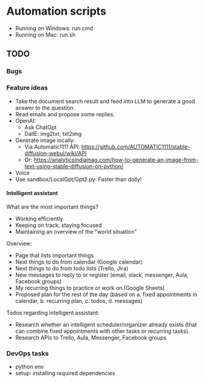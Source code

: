 # Automation scripts

* Running on Windows: run.cmd
* Running on Mac: run.sh


## TODO

### Bugs

### Feature ideas

- Take the document search result and feed into LLM to generate a good answer to the question.
- Read emails and propose some replies.
- OpenAI:
  - Ask ChatGpt
  - DallE: img2txt, txt2img
- Generate image locally:
  - Via Automatic1111 API: https://github.com/AUTOMATIC1111/stable-diffusion-webui/wiki/API
  - Or: https://analyticsindiamag.com/how-to-generate-an-image-from-text-using-stable-diffusion-on-python/
- Voice
- Use sandbox/LocalGpt/Gpt2.py: Faster than dolly!

#### Intelligent assistant

What are the most important things?
* Working efficiently
* Keeping on track, staying focused
* Maintaining an overview of the "world situation"

Overview:
* Page that lists important things
* Next things to do from calendar (Google calendar)
* Next things to do from todo lists (Trello, Jira)
* New messages to reply to or register (email, slack, messenger, Aula, Facebook groups)
* My recurring things to practice or work on (Google Sheets)
* Proposed plan for the rest of the day (based on a. fixed appointments in calendar, b. recurring plan, c. todos, d. messages)

Todos regarding intelligent assistant:
* Research whether an intelligent scheduler/organizer already exists (that can combine fixed appointments with other tasks or recurring tasks).
* Research APIs to Trello, Aula, Messenger, Facebook groups


### DevOps tasks

- python env
- setup: installing required dependencies
